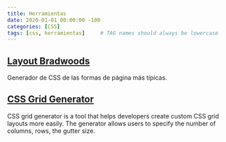 ```yaml
---
title: Herramientas
date: 2020-01-01 00:00:00 -100
categories: [CSS]
tags: [css, herramientas]     # TAG names should always be lowercase
---
```


## [Layout Bradwoods](https://layout.bradwoods.io/)

Generador de CSS de las formas de página más típicas.

## [CSS Grid Generator](https://cssgridgenerator.io/)

CSS grid generator is a tool that helps developers create custom CSS grid layouts more easily. The generator allows users to specify the number of columns, rows, the gutter size.
